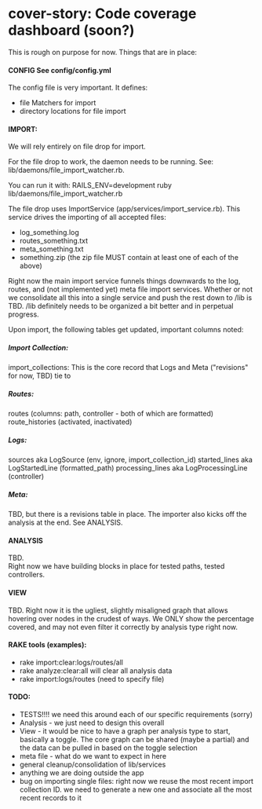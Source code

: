 cover-story: Code coverage dashboard (soon?)
===========

This is rough on purpose for now.  Things that are in place:

#### CONFIG See config/config.yml

The config file is very important. It defines:
- file Matchers for import
- directory locations for file import


#### IMPORT:
We will rely entirely on file drop for import.  

For the file drop to work, the daemon needs to be running.  See: 
lib/daemons/file_import_watcher.rb.  

You can run it with: 
RAILS_ENV=development ruby lib/daemons/file_import_watcher.rb

The file drop uses ImportService (app/services/import_service.rb).  This service drives the importing of all accepted files:
- log_something.log
- routes_something.txt
- meta_something.txt
- something.zip (the zip file MUST contain at least one of each of the above)

Right now the main import service funnels things downwards to the log, routes, and (not implemented yet) meta file import services.  Whether or not we consolidate all this into a single service and push the rest down to /lib is TBD.  /lib definitely needs to be organized a bit better and in perpetual progress.

Upon import, the following tables get updated, important columns noted:

##### Import Collection:
import_collections: This is the core record that Logs and Meta ("revisions" for now, TBD) tie to

##### Routes: 
routes (columns: path, controller - both of which are formatted)
route_histories (activated, inactivated)

##### Logs:
sources aka LogSource (env, ignore, import_collection_id)
started_lines aka LogStartedLine (formatted_path)
processing_lines aka LogProcessingLine (controller)

##### Meta:
TBD, but there is a revisions table in place.
The importer also kicks off the analysis at the end.  See ANALYSIS.


#### ANALYSIS
TBD.  
Right now we have building blocks in place for tested paths, tested controllers.


#### VIEW
TBD.
Right now it is the ugliest, slightly misaligned graph that allows hovering over nodes in the crudest of ways.  We ONLY show the percentage covered, and may not even filter it correctly by analysis type right now.


#### RAKE tools (examples):
- rake import:clear:logs/routes/all
- rake analyze:clear:all will clear all analysis data
- rake import:logs/routes (need to specify file)


#### TODO:
- TESTS!!!! we need this around each of our specific requirements (sorry)
- Analysis - we just need to design this overall
- View - it would be nice to have a graph per analysis type to start, basically a toggle. The core graph can be shared (maybe a partial) and the data can be pulled in based on the toggle selection
- meta file - what do we want to expect in here
- general cleanup/consolidation of lib/services
- anything we are doing outside the app
- bug on importing single files: right now we reuse the most recent import collection ID. we need to generate a new one and associate all the most recent records to it
